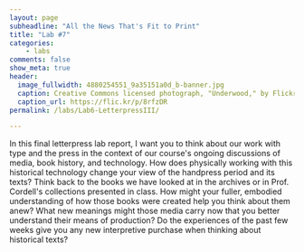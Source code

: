 ```yaml
---
layout: page
subheadline: "All the News That's Fit to Print"
title: "Lab #7"
categories:
    - labs
comments: false
show_meta: true
header:
  image_fullwidth: 4880254551_9a35151a0d_b-banner.jpg
  caption: Creative Commons licensed photograph, "Underwood," by Flickr user Canned Muffins
  caption_url: https://flic.kr/p/8rfzDR
permalink: /labs/Lab6-LetterpressIII/

---
```


In this final letterpress lab report, I want you to think about our work with type and the press in the context of our course's ongoing discussions of media, book history, and technology. How does physically working with this historical technology change your view of the handpress period and its texts? Think back to the books we have looked at in the archives or in Prof. Cordell's collections presented in class. How might your fuller, embodied understanding of how those books were created help you think about them anew? What new meanings might those media carry now that you better understand their means of production? Do the experiences of the past few weeks give you any new interpretive purchase when thinking about historical texts? 